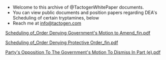 - Welcome to this archive of @TactogenWhitePaper documents.
- You can view public documents and position papers regarding DEA's Scheduling of certain tryptamines, below
- Reach me at info@tactogen.com

<!---
TactogenWhitePaper/TactogenWhitePaper is a ✨ special ✨ repository because its `README.md` (this file) appears on your GitHub profile.
You can click the Preview link to take a look at your changes.
--->
[Scheduling of_Order Denying Government's Motion to Amend_fin.pdf](https://github.com/TactogenWhitePaper/TactogenWhitePaper/files/8848857/Scheduling.of_Order.Denying.Government.s.Motion.to.Amend_fin.pdf)

[Scheduling of_Order Denying Protective Order_fin.pdf](https://github.com/TactogenWhitePaper/TactogenWhitePaper/files/8848860/Scheduling.of_Order.Denying.Protective.Order_fin.pdf)

[Party's Opposition To The Government's Motion To Dismiss In Part (e).pdf](https://github.com/TactogenWhitePaper/TactogenWhitePaper/files/8848877/Party.s.Opposition.To.The.Government.s.Motion.To.Dismiss.In.Part.e.pdf)
